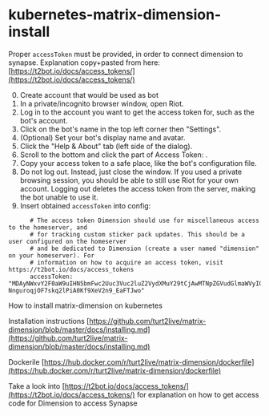 # kubernetes-matrix-dimension-install

Proper `accessToken` must be provided, in order to connect dimension to synapse.
Explanation copy+pasted from here: [https://t2bot.io/docs/access_tokens/](https://t2bot.io/docs/access_tokens/)

0. Create account that would be used as bot
1. In a private/incognito browser window, open Riot.
2. Log in to the account you want to get the access token for, such as the bot's account.
3. Click on the bot's name in the top left corner then "Settings".
4. (Optional) Set your bot's display name and avatar.
5.  Click the "Help & About" tab (left side of the dialog).
6. Scroll to the bottom and click the <click to reveal> part of Access Token: <click to reveal>.
7. Copy your access token to a safe place, like the bot's configuration file.
8. Do not log out. Instead, just close the window. If you used a private browsing session, you should be able to still use Riot for your own account. Logging out deletes the access token from the server, making the bot unable to use it.
9. Insert obtained `accessToken` into config:
```
      # The access token Dimension should use for miscellaneous access to the homeserver, and
      # for tracking custom sticker pack updates. This should be a user configured on the homeserver
      # and be dedicated to Dimension (create a user named "dimension" on your homeserver). For
      # information on how to acquire an access token, visit https://t2bot.io/docs/access_tokens
      accessToken: "MDAyNWxvY2F0aW9uIHN5bmFwc2Uuc3Vuc2luZ2VydXMuY29tCjAwMTNpZGVudGlmaWVyIGtleQowMDEwY2lkIGdlbiA9IDEKMDAzNWNpZCB1c2VyX2lkID0gQGRpbWVuc2lvbjpzeW5hcHNlLnN1bnNpbmdlcnVzLmNvbQowMDE2Y2lkIHR5cGUgPSBhY2Nlc3MKMDAyMWNpZCBub25jZSA9IENQcGZFa21wWmcuVX5QOlkKMDAyZnNpZ25hdHVyZSB7aVgNJ-NnguroqjOF7skq2lPiA0Kf9XeV2n9_EaFTJwo"
```



How to install matrix-dimension on kubernetes

Installation instructions
[https://github.com/turt2live/matrix-dimension/blob/master/docs/installing.md](https://github.com/turt2live/matrix-dimension/blob/master/docs/installing.md)

Dockerile
[https://hub.docker.com/r/turt2live/matrix-dimension/dockerfile](https://hub.docker.com/r/turt2live/matrix-dimension/dockerfile)


Take a look into [https://t2bot.io/docs/access_tokens/](https://t2bot.io/docs/access_tokens/) for explanation on how to get access code for Dimension to access Synapse
